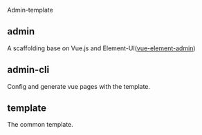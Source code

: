Admin-template

## admin
A scaffolding base on Vue.js and Element-UI([vue-element-admin](https://github.com/PanJiaChen/vue-element-admin)) 

## admin-cli
Config and generate vue pages with the template.

## template
The common template.


